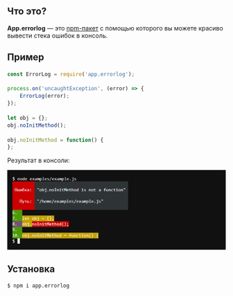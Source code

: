 ## Что это?

**App.errorlog** — это [npm-пакет](https://www.npmjs.com/package/app.errorlog)
с помощью которого вы можете красиво вывести стека ошибок в консоль.

## Пример

```js
const ErrorLog = require('app.errorlog');

process.on('uncaughtException', (error) => {
    ErrorLog(error);
});

let obj = {};
obj.noInitMethod();

obj.noInitMethod = function() {
};
```

Результат в консоли:

![](https://github.com/classtype/app.errorlog/raw/master/examples/example.png)

## Установка

```
$ npm i app.errorlog
```
